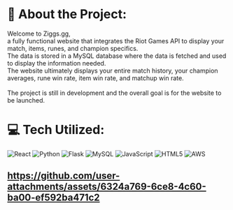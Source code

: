 # 💫 About the Project:
Welcome to Ziggs.gg, <br>a fully functional website that integrates the Riot Games API to display your match, items, runes, and champion specifics.<br>The data is stored in a MySQL database where the data is fetched and used to display the information needed.<br>The website ultimately displays your entire match history, your champion averages, rune win rate, item win rate, and matchup win rate.<br><br>The project is still in development and the overall goal is for the website to be launched.

# 💻 Tech Utilized:
![React](https://img.shields.io/badge/react-%2320232a.svg?style=for-the-badge&logo=react&logoColor=%2361DAFB) ![Python](https://img.shields.io/badge/python-3670A0?style=for-the-badge&logo=python&logoColor=ffdd54) ![Flask](https://img.shields.io/badge/flask-%23000.svg?style=for-the-badge&logo=flask&logoColor=white) ![MySQL](https://img.shields.io/badge/mysql-4479A1.svg?style=for-the-badge&logo=mysql&logoColor=white) ![JavaScript](https://img.shields.io/badge/javascript-%23323330.svg?style=for-the-badge&logo=javascript&logoColor=%23F7DF1E) ![HTML5](https://img.shields.io/badge/html5-%23E34F26.svg?style=for-the-badge&logo=html5&logoColor=white) ![AWS](https://img.shields.io/badge/AWS-%23FF9900.svg?style=for-the-badge&logo=amazon-aws&logoColor=white)

https://github.com/user-attachments/assets/6324a769-6ce8-4c60-ba00-ef592ba471c2
---

<!-- Proudly created with GPRM ( https://gprm.itsvg.in ) -->

